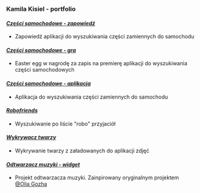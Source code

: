### Kamila Kisiel - portfolio


#### *[Części samochodowe - zapowiedź](https://github.com/infoshareacademy/jfdz7-swiezaki)*
- Zapowiedź aplikacji do wyszukiwania części zamiennych do samochodu
#### *[Części samochodowe - gra](https://github.com/infoshareacademy/jfdz7-swiezaki/tree/develop/game)*
- Easter egg w nagrodę za zapis na premierę aplikacji do wyszukiwania części samochodowych
#### *[Części samochodowe - aplikacja](https://github.com/infoshareacademy/jfdz7-swiezaki-app)*
- Aplikacja do wyszukiwania części zamiennych do samochodu
#### *[Robofriends](https://github.com/KamilaKisiel/robofriends)*
- Wyszukiwanie po liście "robo" przyjaciół 
#### *[Wykrywacz twarzy](https://github.com/KamilaKisiel/facerecognitiondetector)*
- Wykrywanie twarzy z załadowanych do aplikacji zdjęć 
#### *[Odtwarzacz muzyki - widget](https://github.com/KamilaKisiel/widgettask)*
- Projekt odtwarzacza muzyki. Zainpirowany oryginalnym projektem [@Olia Gozha](https://dribbble.com/shots/1391899-Music-Player)